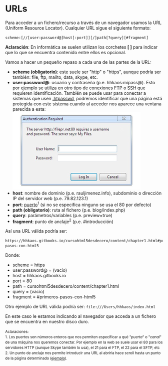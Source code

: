 # URLs

Para acceder a un fichero/recurso a través de un navegador usamos la URL (Uniform Resource Locator). Cualquier URL sigue el siguiente formato:

```
scheme:[//[user:password@]host[:port]][/]path[?query][#fragment]
```

**Aclaración**: En informática se suelen utilizan los corchetes **[ ]** para indicar que lo que se encuentra contenido entre ellos es opcional.

Vamos a hacer un pequeño repaso a cada una de las partes de la URL:

* **scheme (obligatorio)**: este suele ser "http" o "https", aunque podría ser también: file, ftp, mailto, data, skype, etc.
* **user:password@**: usuario y contraseña (p.e. hhkaos:mipass@). Esto por ejemplo se utiliza en otro tipo de conexiones [FTP](https://es.wikipedia.org/wiki/File_Transfer_Protocol) o [SSH](https://es.wikipedia.org/wiki/Secure_Shell) que requieren identificación. También se puede usar para conectar a sistemas que usen [.htpasswd](https://en.wikipedia.org/wiki/.htpasswd), podremos identificar que una página está protegida con este sistema cuando al acceder nos aparece una ventana parecida a esta:<br>![](../images/htpasswd.jpg)
* **host**: nombre de dominio (p.e. rauljimenez.info), subdominio o dirección IP del servidor web (p.e. 79.82.123.1)
* **port**: [puerto](https://es.wikipedia.org/wiki/Puerto_de_red)<sup>1</sup> (si no se especifica ninguno se usa el 80 por defecto)
* **path (obligatorio)**: ruta al fichero (p.e. blog/index.php)
* **query**: parámetros/variables (p.e. preview=true)
* **fragment**: punto de anclaje<sup>2</sup> (p.e. #introducción)

Así una URL válida podría ser:
```
https://hhkaos.gitbooks.io/cursohtml5desdecero/content/chapter1.html#primeros-pasos-con-html5
```
Donde:
- scheme = https
- user:password@ = (vacío)
- host = hhkaos.gitbooks.io
- port = 80
- path = cursohtml5desdecero/content/chapter1.html
- query = (vacío)
- fragment = #primeros-pasos-con-html5 

Otro ejemplo de URL válida podría ser: ```file:///Users/hhkaos/index.html```

En este caso le estamos indicando al navegador que acceda a un fichero que se encuentra en nuestro disco duro.

<small>Aclaraciones:</small><br>
<small>1. Los puertos son números enteros que nos permiten especificar a qué "*puerta*" o "*canal*" de una máquina nos queremos conectar. Por ejemplo en la web se suele usar el 80 para los servidores HTTP (aunque Skype también lo usa), el 21 para el FTP, el 22 para el SFTP, etc</small><br>
<small>2. Un punto de anclaje nos permite introducir una URL al abrirla hace scroll hasta un punto de la página determinado ([ejemplo](https://es.wikipedia.org/wiki/HTML#C.C3.B3digos_HTML_b.C3.A1sicos)).</small><br>
